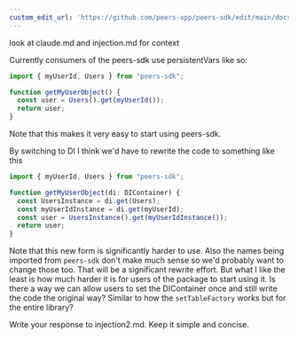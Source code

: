```yaml
---
custom_edit_url: 'https://github.com/peers-app/peers-sdk/edit/main/docs/claude2.md'
---
```

look at claude.md and injection.md for context

Currently consumers of the peers-sdk use persistentVars like so:

```typescript
import { myUserId, Users } from "peers-sdk";

function getMyUserObject() {
  const user = Users().get(myUserId());
  return user;
}
```
Note that this makes it very easy to start using peers-sdk. 

By switching to DI I think we'd have to rewrite the code to something like this

```typescript
import { myUserId, Users } from "peers-sdk";

function getMyUserObject(di: DIContainer) {
  const UsersInstance = di.get(Users);
  const myUserIdInstance = di.get(myUserId);
  const user = UsersInstance().get(myUserIdInstance());
  return user;
}
```

 Note that this new form is significantly harder to use.  Also the names being imported from `peers-sdk` don't make much sense so we'd probably want to change those too.  That will be a significant rewrite effort.  But what I like the least is how much harder it is for users of the package to start using it.  Is there a way we can allow users to set the DIContainer once and still write the code the original way?  Similar to how the `setTableFactory` works but for the entire library?  
 
 Write your response to injection2.md.  Keep it simple and concise.  
